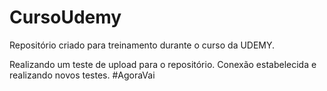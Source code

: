 # CursoUdemy
 Repositório criado para treinamento durante o curso da UDEMY.

Realizando um teste de upload para o repositório.
Conexão estabelecida e realizando novos testes.
#AgoraVai

